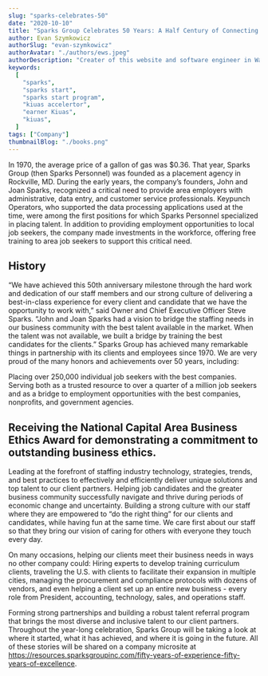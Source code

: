 ```yaml
---
slug: "sparks-celebrates-50"
date: "2020-10-10"
title: "Sparks Group Celebrates 50 Years: A Half Century of Connecting Great Talent to Great Companies"
author: Evan Szymkowicz
authorSlug: "evan-szymkowicz"
authorAvatar: "./authors/ews.jpeg"
authorDescription: "Creater of this website and software engineer in Washington, D.C."
keywords:
  [
    "sparks",
    "sparks start",
    "sparks start program",
    "kiuas accelertor",
    "earner Kiuas",
    "kiuas",
  ]
tags: ["Company"]
thumbnailBlog: "./books.png"
---
```


In 1970, the average price of a gallon of gas was $0.36. That year, Sparks Group (then Sparks Personnel) was founded as a placement agency in Rockville, MD. During the early years, the company’s founders, John and Joan Sparks, recognized a critical need to provide area employers with administrative, data entry, and customer service professionals. Keypunch Operators, who supported the data processing applications used at the time, were among the first positions for which Sparks Personnel specialized in placing talent. In addition to providing employment opportunities to local job seekers, the company made investments in the workforce, offering free training to area job seekers to support this critical need.

## History

“We have achieved this 50th anniversary milestone through the hard work and dedication of our staff members and our strong culture of delivering a best-in-class experience for every client and candidate that we have the opportunity to work with,” said Owner and Chief Executive Officer Steve Sparks. “John and Joan Sparks had a vision to bridge the staffing needs in our business community with the best talent available in the market. When the talent was not available, we built a bridge by training the best candidates for the clients.” Sparks Group has achieved many remarkable things in partnership with its clients and employees since 1970. We are very proud of the many honors and achievements over 50 years, including:

Placing over 250,000 individual job seekers with the best companies. Serving both as a trusted resource to over a quarter of a million job seekers and as a bridge to employment opportunities with the best companies, nonprofits, and government agencies.

## Receiving the National Capital Area Business Ethics Award for demonstrating a commitment to outstanding business ethics.

Leading at the forefront of staffing industry technology, strategies, trends, and best practices to effectively and efficiently deliver unique solutions and top talent to our client partners.
Helping job candidates and the greater business community successfully navigate and thrive during periods of economic change and uncertainty.
Building a strong culture with our staff where they are empowered to “do the right thing” for our clients and candidates, while having fun at the same time. We care first about our staff so that they bring our vision of caring for others with everyone they touch every day.


On many occasions, helping our clients meet their business needs in ways no other company could: Hiring experts to develop training curriculum clients, traveling the U.S. with clients to facilitate their expansion in multiple cities, managing the procurement and compliance protocols with dozens of vendors, and even helping a client set up an entire new business - every role from President, accounting, technology, sales, and operations staff.


Forming strong partnerships and building a robust talent referral program that brings the most diverse and inclusive talent to our client partners.
Throughout the year-long celebration, Sparks Group will be taking a look at where it started, what it has achieved, and where it is going in the future. All of these stories will be shared on a company microsite at https://resources.sparksgroupinc.com/fifty-years-of-experience-fifty-years-of-excellence. 